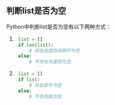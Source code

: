 ## 判断list是否为空

Python中判断list是否为空有以下两种方式：

1. ```python
    list = []
    if len(list):
        # 存在长度则说明不为空
    else:
        # 不存在长度则为空
    ```

2. ```python
    list = []
    if list:
        # 存在即不为空
    else:
        # 不存在就为空
    ```

